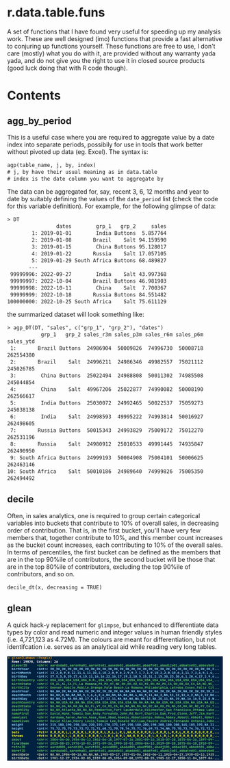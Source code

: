 # r.data.table.funs
A set of functions that I have found very useful for speeding up my analysis work. These are well designed (imo) functions that provide a
fast alternative to conjuring up functions yourself. These functions are free to use, I don't care (mostly) what you do with it,
are provided without any warranty yada yada, and do not give you the right to use it in closed source products (good luck doing that with
R code though).

# Contents
## agg_by_period
This is a useful case where you are required to aggregate value by a date index into separate periods,
possibily for use in tools that work better without pivoted up data (eg. Excel). The syntax is:
```
agp(table_name, j, by, index)
# j, by have their usual meaning as in data.table
# index is the date column you want to aggregate by
```

The data can be aggregated for, say, recent 3, 6, 12 months and year to date by suitably defining the values of the `date_period` list
(check the code for this variable definition). For example, for the following glimpse of data:

```
> DT
                dates        grp_1   grp_2     sales
        1: 2019-01-01        India Buttons  5.857764
        2: 2019-01-08       Brazil    Salt 94.159590
        3: 2019-01-15        China Buttons 95.128017
        4: 2019-01-22       Russia    Salt 17.057105
        5: 2019-01-29 South Africa Buttons 68.489827
       ---                                          
 99999996: 2022-09-27        India    Salt 43.997368
 99999997: 2022-10-04       Brazil Buttons 46.981903
 99999998: 2022-10-11        China    Salt  7.700367
 99999999: 2022-10-18       Russia Buttons 84.551482
100000000: 2022-10-25 South Africa    Salt 75.611129
```

the summarized dataset will look something like:

```
> agp_DT(DT, "sales", c("grp_1", "grp_2"), "dates")
           grp_1   grp_2 sales_r3m sales_p3m sales_r6m sales_p6m sales_ytd
 1:       Brazil Buttons  24986904  50009826  74996730  50008718 262554380
 2:       Brazil    Salt  24996211  24986346  49982557  75021112 245026785
 3:        China Buttons  25022494  24988808  50011302  74985508 245044854
 4:        China    Salt  49967206  25022877  74990082  50008190 262566617
 5:        India Buttons  25030072  24992465  50022537  75059273 245038138
 6:        India    Salt  24998593  49995222  74993814  50016927 262498605
 7:       Russia Buttons  50015343  24993829  75009172  75012270 262531196
 8:       Russia    Salt  24980912  25010533  49991445  74935847 262490950
 9: South Africa Buttons  24999193  50004908  75004101  50006625 262463146
10: South Africa    Salt  50010186  24989640  74999826  75005350 262494492
```

## decile
Often, in sales analytics, one is required to group certain categorical variables into buckets that contribute to 10% of overall sales,
in decreasing order of contribution. That is, in the first bucket, you'll have very few members that, together contribute to 10%, and
this member count increases as the bucket count increases, each contributing to 10% of the overall sales. In terms of percentiles, the first
bucket can be defined as the members that are in the top 90%ile of contributors, the second bucket will be those that are in the top 80%ile
of contributors, excluding the top 90%ile of contributors, and so on.

```
decile_dt(x, decreasing = TRUE)
```

## glean
A quick hack-y replacement for `glimpse`, but enhanced to differentiate data types by color and read numeric and integer values in human friendly styles (i.e. 4,721,123 as 4.72M). The colours are meant for differentiation, but not identifcation i.e. serves as an analytical aid while reading very long tables.

![glean screenshot](https://github.com/avimallu/r.data.table.funs/blob/master/screens/glean.JPG?raw=true)
